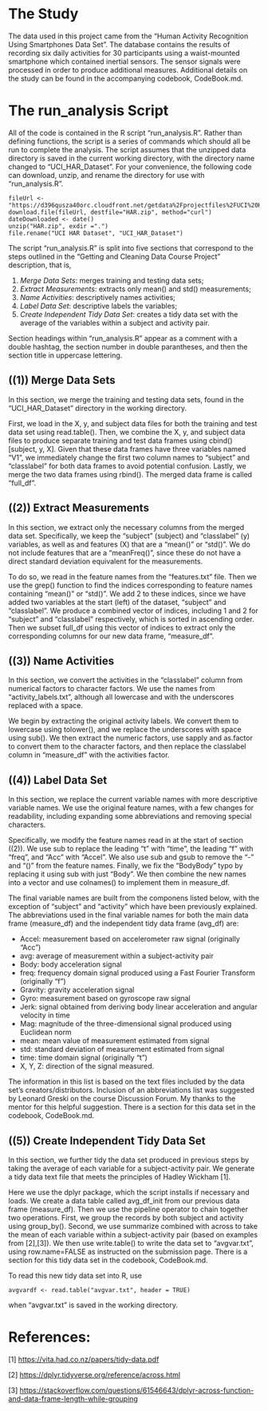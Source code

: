 The Study
=========

The data used in this project came from the “Human Activity Recognition
Using Smartphones Data Set”. The database contains the results of
recording six daily activities for 30 participants using a waist-mounted
smartphone which contained inertial sensors. The sensor signals were
processed in order to produce additional measures. Additional details on
the study can be found in the accompanying codebook, CodeBook.md.

The run\_analysis Script
========================

All of the code is contained in the R script “run\_analysis.R”. Rather
than defining functions, the script is a series of commands which should
all be run to complete the analysis. The script assumes that the
unzipped data directory is saved in the current working directory, with
the directory name changed to “UCI\_HAR\_Dataset”. For your convenience,
the following code can download, unzip, and rename the directory for use
with “run\_analysis.R”.

    fileUrl <- "https://d396qusza40orc.cloudfront.net/getdata%2Fprojectfiles%2FUCI%20HAR%20Dataset.zip"
    download.file(fileUrl, destfile="HAR.zip", method="curl") 
    dateDownloaded <- date()
    unzip("HAR.zip", exdir =".")
    file.rename("UCI HAR Dataset", "UCI_HAR_Dataset")

The script “run\_analysis.R” is split into five sections that correspond
to the steps outlined in the “Getting and Cleaning Data Course Project”
description, that is,

1.  *Merge Data Sets*: merges training and testing data sets;
2.  *Extract Measurements*: extracts only mean() and std() measurements;
3.  *Name Activities*: descriptively names activities;
4.  *Label Data Set*: descriptive labels the variables;
5.  *Create Independent Tidy Data Set*: creates a tidy data set with the
    average of the variables within a subject and activity pair.

Section headings within “run\_analysis.R” appear as a comment with a
double hashtag, the section number in double parantheses, and then the
section title in uppercase lettering.

((1)) Merge Data Sets
---------------------

In this section, we merge the training and testing data sets, found in
the “UCI\_HAR\_Dataset” directory in the working directory.

First, we load in the X, y, and subject data files for both the training
and test data set using read.table(). Then, we combine the X, y, and
subject data files to produce separate training and test data frames
using cbind() \[subject, y, X\]. Given that these data frames have three
variables named “V1”, we immediately change the first two column names
to “subject” and “classlabel” for both data frames to avoid potential
confusion. Lastly, we merge the two data frames using rbind(). The
merged data frame is called “full\_df”.

((2)) Extract Measurements
--------------------------

In this section, we extract only the necessary columns from the merged
data set. Specifically, we keep the “subject” (subject) and “classlabel”
(y) variables, as well as and features (X) that are a “mean()” or
“std()”. We do not include features that are a “meanFreq()”, since these
do not have a direct standard deviation equivalent for the measurements.

To do so, we read in the feature names from the “features.txt” file.
Then we use the grep() function to find the indices corresponding to
feature names containing “mean()” or “std()”. We add 2 to these indices,
since we have added two variables at the start (left) of the dataset,
“subject” and “classlabel”. We produce a combined vector of indices,
including 1 and 2 for “subject” and “classlabel” respectively, which is
sorted in ascending order. Then we subset full\_df using this vector of
indices to extract only the corresponding columns for our new data
frame, “measure\_df”.

((3)) Name Activities
---------------------

In this section, we convert the activities in the “classlabel” column
from numerical factors to character factors. We use the names from
“activity\_labels.txt”, although all lowercase and with the underscores
replaced with a space.

We begin by extracting the original activity labels. We convert them to
lowercase using tolower(), and we replace the underscores with space
using sub(). We then extract the numeric factors, use sapply and
as.factor to convert them to the character factors, and then replace the
classlabel column in “measure\_df” with the activities factor.

((4)) Label Data Set
--------------------

In this section, we replace the current variable names with more
descriptive variable names. We use the original feature names, with a
few changes for readability, including expanding some abbreviations and
removing special characters.

Specifically, we modify the feature names read in at the start of
section ((2)). We use sub to replace the leading “t” with “time”, the
leading “f” with “freq”, and “Acc” with “Accel”. We also use sub and
gsub to remove the “-” and “()” from the feature names. Finally, we fix
the “BodyBody” typo by replacing it using sub with just “Body”. We then
combine the new names into a vector and use colnames() to implement them
in measure\_df.

The final variable names are built from the componens listed below, with
the exception of “subject” and “activity” which have been previously
explained. The abbreviations used in the final variable names for both
the main data frame (measure\_df) and the independent tidy data frame
(avg\_df) are:

-   Accel: measurement based on accelerometer raw signal (originally
    “Acc”)
-   avg: average of measurement within a subject-activity pair
-   Body: body acceleration signal
-   freq: frequency domain signal produced using a Fast Fourier
    Transform (originally “f”)
-   Gravity: gravity acceleration signal
-   Gyro: measurement based on gyroscope raw signal
-   Jerk: signal obtained from deriving body linear acceleration and
    angular velocity in time
-   Mag: magnitude of the three-dimensional signal produced using
    Euclidean norm
-   mean: mean value of measurement estimated from signal
-   std: standard deviation of measurement estimated from signal
-   time: time domain signal (originally “t”)
-   X, Y, Z: direction of the signal measured.

The information in this list is based on the text files included by the
data set’s creators/distributors. Inclusion of an abbreviations list was
suggested by Leonard Greski on the course Discussion Forum. My thanks to
the mentor for this helpful suggestion. There is a section for this data
set in the codebook, CodeBook.md.

((5)) Create Independent Tidy Data Set
--------------------------------------

In this section, we further tidy the data set produced in previous steps
by taking the average of each variable for a subject-activity pair. We
generate a tidy data text file that meets the principles of Hadley
Wickham \[1\].

Here we use the dplyr package, which the script installs if necessary
and loads. We create a data table called avg\_df\_init from our previous
data frame (measure\_df). Then we use the pipeline operator to chain
together two operations. First, we group the records by both subject and
activity using group\_by(). Second, we use summarize combined with
across to take the mean of each variable within a subject-activity pair
(based on examples from \[2\],\[3\]). We then use write.table() to write
the data set to “avgvar.txt”, using row.name=FALSE as instructed on the
submission page. There is a section for this tidy data set in the
codebook, CodeBook.md.

To read this new tidy data set into R, use

    avgvardf <- read.table("avgvar.txt", header = TRUE)

when “avgvar.txt” is saved in the working directory.

References:
===========

\[1\]
<a href="https://vita.had.co.nz/papers/tidy-data.pdf" class="uri">https://vita.had.co.nz/papers/tidy-data.pdf</a>

\[2\]
<a href="https://dplyr.tidyverse.org/reference/across.html" class="uri">https://dplyr.tidyverse.org/reference/across.html</a>

\[3\]
<a href="https://stackoverflow.com/questions/61546643/dplyr-across-function-and-data-frame-length-while-grouping" class="uri">https://stackoverflow.com/questions/61546643/dplyr-across-function-and-data-frame-length-while-grouping</a>
